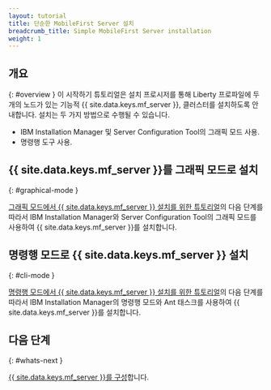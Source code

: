 ```yaml
---
layout: tutorial
title: 단순한 MobileFirst Server 설치
breadcrumb_title: Simple MobileFirst Server installation
weight: 1
---
```

<!-- NLS_CHARSET=UTF-8 -->
## 개요
{: #overview }
이 시작하기 튜토리얼은 설치 프로시저를 통해 Liberty 프로파일에 두 개의 노드가 있는 기능적 {{ site.data.keys.mf_server }}, 클러스터를 설치하도록 안내합니다. 설치는 두 가지 방법으로 수행될 수 있습니다.
* IBM Installation Manager 및 Server Configuration Tool의 그래픽 모드 사용.
* 명령행 도구 사용.

## {{ site.data.keys.mf_server }}를 그래픽 모드로 설치
{: #graphical-mode }

[그래픽 모드에서 {{ site.data.keys.mf_server }} 설치를 위한 튜토리얼](tutorials/graphical-mode)의 다음 단계를 따라서 IBM Installation Manager와 Server Configuration Tool의 그래픽 모드를 사용하여 {{ site.data.keys.mf_server }}를 설치합니다.

## 명령행 모드로 {{ site.data.keys.mf_server }} 설치
{: #cli-mode }

[명령행 모드에서 {{ site.data.keys.mf_server }} 설치를 위한 튜토리얼](tutorials/command-line)의 다음 단계를 따라서 IBM Installation Manager의 명령행 모드와 Ant 태스크를 사용하여 {{ site.data.keys.mf_server }}를 설치합니다.

## 다음 단계
{: #whats-next }

[{{ site.data.keys.mf_server }}를 구성](../server-configuration)합니다.
